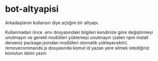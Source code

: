 # bot-altyapisi
Arkadaşlarım kullansın diye açtığım bir altyapı.

Kullanmadan önce .env dosyasındaki bilgileri kendinize göre değiştirmeyi unutmayın ve gerekli modülleri yüklemeyi unutmayın (zaten npm install derseniz package.jsondan modülleri otomatik yükleyecektir).
removecommands.js dosyasında komut id yazan yere silmek istediğiniz komutun idsini yazın

